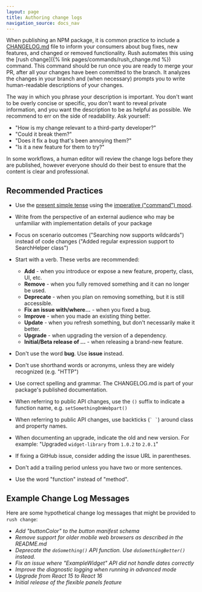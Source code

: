 ```yaml
---
layout: page
title: Authoring change logs
navigation_source: docs_nav
---
```


When publishing an NPM package, it is common practice to include a [CHANGELOG.md](https://github.com/microsoft/rushstack/blob/master/libraries/node-core-library/CHANGELOG.md) file to inform your consumers about bug fixes, new features, and changed or removed functionality. Rush automates this using the [rush change]({% link pages/commands/rush_change.md %}) command. This command should be run once you are ready to merge your PR, after all your changes have been committed to the branch. It analyzes the changes in your branch and (when necessary) prompts you to write human-readable descriptions of your changes.

The way in which you phrase your description is important. You don't want to be overly concise or specific, you don't want to reveal private information, and you want the description to be as helpful as possible.  We recommend to err on the side of readability.  Ask yourself:

- "How is my change relevant to a third-party developer?"
- "Could it break them?"
- "Does it fix a bug that's been annoying them?"
- "Is it a new feature for them to try?"

In some workflows, a human editor will review the change logs before they are published, however everyone should do their best to ensure that the content is clear and professional.

## Recommended Practices

- Use the [present simple tense](http://www.englishtenses.com/tenses/present_simple) using the [imperative ("command") mood](http://grammarist.com/grammar/english-moods/).

- Write from the perspective of an external audience who may be unfamiliar with implementation details of your package

- Focus on scenario outcomes ("Searching now supports wildcards") instead of code changes ("Added regular expression support to SearchHelper class")

- Start with a verb.  These verbs are recommended:
  - **Add** - when you introduce or expose a new feature, property, class, UI, etc.
  - **Remove** - when you fully removed something and it can no longer be used.
  - **Deprecate** - when you plan on removing something, but it is still accessible.
  - **Fix an issue with/where...** - when you fixed a bug.
  - **Improve** - when you made an existing thing better.
  - **Update** - when you refresh something, but don't necessarily make it better.
  - **Upgrade** - when upgrading the version of a dependency.
  - **Initial/Beta release of ...** - when releasing a brand-new feature.

- Don't use the word **bug**. Use **issue** instead.

- Don't use shorthand words or acronyms, unless they are widely recognized (e.g. "HTTP")

- Use correct spelling and grammar. The CHANGELOG.md is part of your package's published documentation.

- When referring to public API changes, use the `()` suffix to indicate a function name, e.g. `setSomethingOnWebpart()`

- When referring to public API changes, use backticks (`` ` ` ``) around class and property names.

- When documenting an upgrade, indicate the old and new version.  For example: "Upgraded `widget-library` from `1.0.2` to `2.0.1`"

- If fixing a GitHub issue, consider adding the issue URL in parentheses.

- Don't add a trailing period unless you have two or more sentences.

- Use the word "function" instead of "method".

## Example Change Log Messages

Here are some hypothetical change log messages that might be provided to `rush change`:

- *Add "buttonColor" to the button manifest schema*
- *Remove support for older mobile web browsers as described in the README.md*
- *Deprecate the `doSomething()` API function. Use `doSomethingBetter()` instead.*
- *Fix an issue where "ExampleWidget" API did not handle dates correctly*
- *Improve the diagnostic logging when running in advanced mode*
- *Upgrade from React 15 to React 16*
- *Initial release of the flexible panels feature*
